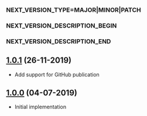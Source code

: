 ### NEXT_VERSION_TYPE=MAJOR|MINOR|PATCH
### NEXT_VERSION_DESCRIPTION_BEGIN
### NEXT_VERSION_DESCRIPTION_END
## [1.0.1]() (26-11-2019)

* Add support for GitHub publication

## [1.0.0]() (04-07-2019)

* Initial implementation